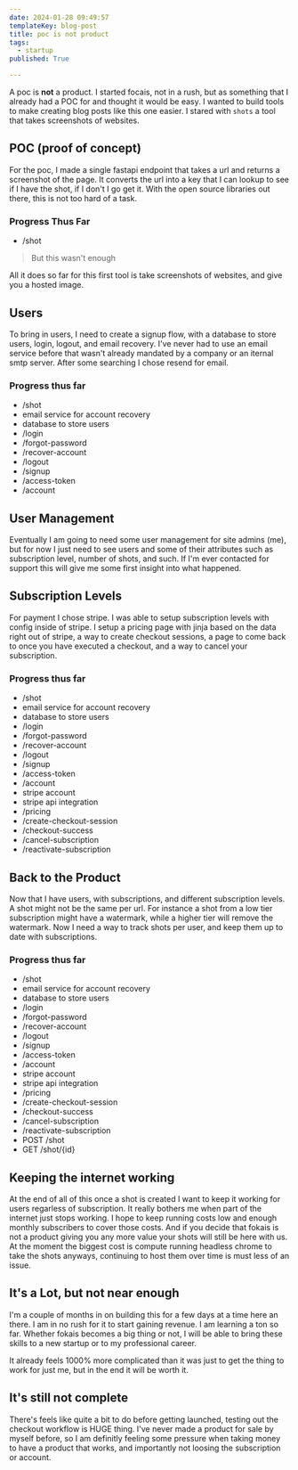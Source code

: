 ```yaml
---
date: 2024-01-28 09:49:57
templateKey: blog-post
title: poc is not product
tags:
  - startup
published: True

---
```


A poc is **not** a product.  I started focais, not in a rush, but as something
that I already had a POC for and thought it would be easy.  I wanted to build
tools to make creating blog posts like this one easier.  I stared with `shots`
a tool that takes screenshots of websites.

## POC (proof of concept)

For the poc, I made a single fastapi endpoint that takes a url and returns a
screenshot of the page.  It converts the url into a key that I can lookup to
see if I have the shot, if I don't I go get it.  With the open source libraries
out there, this is not too hard of a task.

### Progress Thus Far

* /shot

> But this wasn't enough

All it does so far for this first tool is take screenshots of websites, and
give you a hosted image.

## Users

To bring in users, I need to create a signup flow, with a database to store
users, login, logout, and email recovery.  I've never had to use an email
service before that wasn't already mandated by a company or an iternal smtp
server.  After some searching I chose resend for email.

### Progress thus far

* /shot
* email service for account recovery
* database to store users
* /login
* /forgot-password
* /recover-account
* /logout
* /signup
* /access-token
* /account

## User Management

Eventually I am going to need some user management for site admins (me), but
for now I just need to see users and some of their attributes such as
subscription level, number of shots, and such.  If I'm ever contacted for
support this will give me some first insight into what happened.

## Subscription Levels

For payment I chose stripe.  I was able to setup subscription levels with
config inside of stripe.  I setup a pricing page with jinja based on the data
right out of stripe, a way to create checkout sessions, a page to come back to
once you have executed a checkout, and a way to cancel your subscription.

### Progress thus far

* /shot
* email service for account recovery
* database to store users
* /login
* /forgot-password
* /recover-account
* /logout
* /signup
* /access-token
* /account
* stripe account
* stripe api integration
* /pricing
* /create-checkout-session
* /checkout-success
* /cancel-subscription
* /reactivate-subscription

## Back to the Product

Now that I have users, with subscriptions, and different subscription levels. A
shot might not be the same per url.  For instance a shot from a low tier
subscription might have a watermark, while a higher tier will remove the
watermark.  Now I need a way to track shots per user, and keep them up to date
with subscriptions.

### Progress thus far

* /shot
* email service for account recovery
* database to store users
* /login
* /forgot-password
* /recover-account
* /logout
* /signup
* /access-token
* /account
* stripe account
* stripe api integration
* /pricing
* /create-checkout-session
* /checkout-success
* /cancel-subscription
* /reactivate-subscription
* POST /shot
* GET /shot/{id}

## Keeping the internet working

At the end of all of this once a shot is created I want to keep it working for
users regarless of subscription.  It really bothers me when part of the
internet just stops working.  I hope to keep running costs low and enough
monthly subscribers to cover those costs.  And if you decide that fokais is not
a product giving you any more value your shots will still be here with us.  At
the moment the biggest cost is compute running headless chrome to take the
shots anyways, continuing to host them over time is must less of an issue.

## It's a Lot, but not near enough

I'm a couple of months in on building this for a few days at a time here an
there. I am in no rush for it to start gaining revenue.  I am learning a ton so
far.  Whether fokais becomes a big thing or not, I will be able to bring these
skills to a new startup or to my professional career.

It already feels 1000% more complicated than it was just to get the thing to
work for just me, but in the end it will be worth it.

## It's still not complete

There's feels like quite a bit to do before getting launched, testing out the
checkout workflow is HUGE thing.  I've never made a product for sale by myself
before, so I am definitly feeling some pressure when taking money to have a
product that works, and importantly not loosing the subscription or account.

